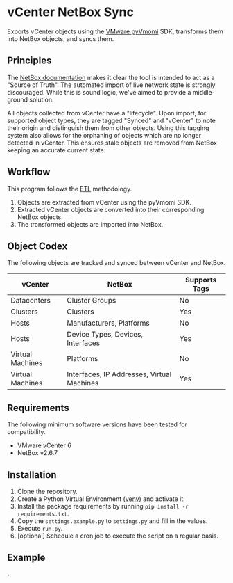 # vCenter NetBox Sync

Exports vCenter objects using the [VMware pyVmomi](https://github.com/vmware/pyvmomi) SDK, transforms them into NetBox objects, and syncs them.

## Principles

The [NetBox documentation](https://netbox.readthedocs.io/en/stable/#serve-as-a-source-of-truth) makes it clear the tool is intended to act as a "Source of Truth". The automated import of live network state is strongly discouraged. While this is sound logic, we've aimed to provide a middle-ground solution.

All objects collected from vCenter have a "lifecycle". Upon import, for supported object types, they are tagged "Synced" and "vCenter" to note their origin and distinguish them from other objects. Using this tagging system also allows for the orphaning of objects which are no longer detected in vCenter. This ensures stale objects are removed from NetBox keeping an accurate current state.

## Workflow

This program follows the [ETL](https://en.wikipedia.org/wiki/Extract,_transform,_load) methodology.

1. Objects are extracted from vCenter using the pyVmomi SDK.
2. Extracted vCenter objects are converted into their corresponding NetBox objects.
3. The transformed objects are imported into NetBox.

## Object Codex

The following objects are tracked and synced between vCenter and NetBox.

| vCenter          | NetBox                                     | Supports Tags |
|------------------|--------------------------------------------|---------------|
| Datacenters      | Cluster Groups                             | No            |
| Clusters         | Clusters                                   | Yes           |
| Hosts            | Manufacturers, Platforms                   | No            |
| Hosts            | Device Types, Devices, Interfaces          | Yes           |
| Virtual Machines | Platforms                                  | No            |
| Virtual Machines | Interfaces, IP Addresses, Virtual Machines | Yes           |

## Requirements

The following minimum software versions have been tested for compatibility.

* VMware vCenter 6
* NetBox v2.6.7

## Installation

1. Clone the repository.
2. Create a Python Virtual Environment [(venv)](https://docs.python.org/3/library/venv.html) and activate it.
3. Install the package requirements by running `pip install -r requirements.txt`.
4. Copy the `settings.example.py` to `settings.py` and fill in the values.
5. Execute `run.py`.
6. [optional] Schedule a cron job to execute the script on a regular basis.

## Example

```
.
```
